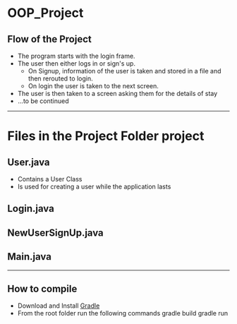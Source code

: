 # OOP_Project

## Flow of the Project

* The program starts with the login frame.
* The user then either logs in or sign's up.
  * On Signup, information of the user is taken and stored in a file and then rerouted to login.
  * On login the user is taken to the next screen.
* The user is then taken to a screen asking them for the details of stay
* ...to be continued

---

# Files in the Project Folder **project**

## User.java
* Contains a User Class
* Is used for creating a user while the application lasts

## Login.java

## NewUserSignUp.java

## Main.java

---

## How to compile

* Download and Install [Gradle][1]
* From the root folder run the following commands
    gradle build
    gradle run
    
    
[1]: https://gradle.org/install/
